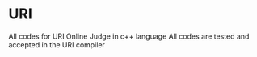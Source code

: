 # URI
All codes for URI Online Judge in c++ language
All codes are tested and accepted in the URI compiler
